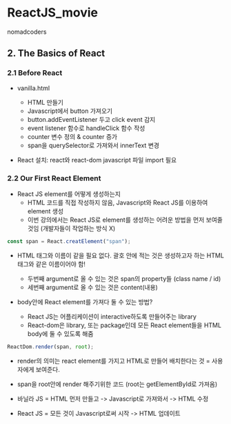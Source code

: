 # ReactJS_movie
nomadcoders

## 2. The Basics of React

### 2.1 Before React

* vanilla.html
    * HTML 만들기
    * Javascript에서 button 가져오기
    * button.addEventListener 두고 click event 감지
    * event listener 함수로 handleClick 함수 작성
    * counter 변수 정의 & counter 증가
    * span을 querySelector로 가져와서 innerText 변경

* React 설치: react와 react-dom javascript 파일 import 필요

### 2.2 Our First React Element

* React JS element를 어떻게 생성하는지
    * HTML 코드를 직접 작성하지 않음, Javascript와 React JS를 이용하여 element 생성
    * 이번 강의에서는 React JS로 element를 생성하는 어려운 방법을 먼저 보여줄 것임 (개발자들이 작업하는 방식 X)

```javascript
const span = React.creatElement("span");
```
* HTML 태그와 이름이 같을 필요 없다. 괄호 안에 적는 것은 생성하고자 하는 HTML 태그와 같은 이름이어야 함!
    * 두번째 argument로 올 수 있는 것은 span의 property들 (class name / id)
    * 세번째 argument로 올 수 있는 것은 content(내용)

* body안에 React element를 가져다 둘 수 있는 방법?
    * React JS는 어플리케이션이 interactive하도록 만들어주는 library
    * React-dom은 library, 또는 package인데 모든 React element들을 HTML body에 둘 수 있도록 해줌

```javascript
ReactDom.render(span, root);
```
* render의 의미는 react element를 가지고 HTML로 만들어 배치한다는 것 = 사용자에게 보여준다.
* span을 root안에 render 해주기위한 코드 (root는 getElementById로 가져옴)

* 바닐라 JS = HTML 먼저 만들고 -> Javascript로 가져와서 -> HTML 수정
* React JS = 모든 것이 Javascript로써 시작 -> HTML 업데이트